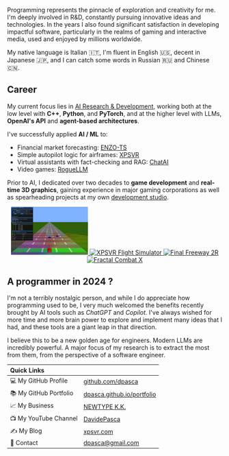 Programming represents the pinnacle of exploration and creativity for me. I'm deeply involved in R&D, constantly pursuing innovative ideas and technologies. In the years I also found significant satisfaction in developing impactful software, particularly in the realms of gaming and interactive media, used and enjoyed by millions worldwide.

My native language is Italian 🇮🇹, I'm fluent in English 🇺🇸, decent in Japanese 🇯🇵, and I can catch some words in Russian 🇷🇺 and Chinese 🇨🇳.

## Career
My current focus lies in [AI Research & Development](https://newtypekk.com/#ai-research), working both at the low level with **C++**, **Python**, and **PyTorch**, and at the higher level with LLMs, **OpenAI's API** and **agent-based architectures**.

I've successfully applied **AI / ML** to:
- Financial market forecasting: [ENZO-TS](https://dpasca.github.io/portfolio/#enzo-trading-system)
- Simple autopilot logic for airframes: [XPSVR](https://dpasca.github.io/portfolio/#xpsvr-experimental-flight-simulator)
- Virtual assistants with fact-checking and RAG: [ChatAI](https://github.com/dpasca/ChatAI)
- Video games: [RogueLLM](https://github.com/dpasca/roguellm)

Prior to AI, I dedicated over two decades to **game development** and **real-time 3D graphics**, gaining experience in major gaming corporations as well as spearheading projects at my own [development studio](https://oykgames.com).

<div align="center">
  <a href="https://newtypekk.com/#ai-research">
    <img src="https://raw.githubusercontent.com/dpasca/dpasca-sdl2-template/master/Docs/demo9_sshot.png" width="180" alt="Autonomous Systems">
  </a>
  <a href="https://dpasca.github.io/portfolio/#xpsvr-experimental-flight-simulator">
    <img src="https://xpsvr.com/images/blog/sshot_180310_045322.jpg" width="180" alt="XPSVR Flight Simulator">
  </a>
  <a href="https://newtypekk.com/#game-development">
    <img src="https://newtypekk.com/images/ff2_05_kate_kenyon_960.png" width="180" alt="Final Freeway 2R">
  </a>
  <a href="https://newtypekk.com/#game-development">
    <img src="https://newtypekk.com/images/fcx_sshot_01_140303_014657_2208x1242.jpg" width="180" alt="Fractal Combat X">
  </a>
</div>

## A programmer in 2024 ?

I'm not a terribly nostalgic person, and while I do appreciate how programming used to be, I very much welcomed the benefits recently brought by AI tools such as *ChatGPT* and *Copilot*. I've always wished for more time and more brain power to explore and implement many ideas that I had, and these tools are a giant leap in that direction.

I believe this to be a new golden age for engineers. Modern LLMs are incredibly powerful. A major focus of my research is to extract the most from them, from the perspective of a software engineer.

|  Quick Links              |                                           |
|:--------------------------|:------------------------------------------|
| 💻 My GitHub Profile      | [github.com/dpasca](https://github.com/dpasca)      |
| 📚 My GitHub Portfolio    | [dpasca.github.io/portfolio](https://dpasca.github.io/portfolio) |
| 📈 My Business            | [NEWTYPE K.K.](https://newtypekk.com)        |
| 📺 My YouTube Channel     | [DavidePasca](https://www.youtube.com/c/DavidePasca) |
| ✍️ My Blog                | [xpsvr.com](https://xpsvr.com)            |
| 📧 Contact                | dpasca@gmail.com                          |
